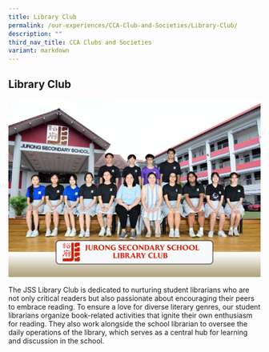 ```yaml
---
title: Library Club
permalink: /our-experiences/CCA-Club-and-Societies/Library-Club/
description: ""
third_nav_title: CCA Clubs and Societies
variant: markdown
---
```

## Library Club


![](/images/LibraryClub_formal_2023.jpg)

The JSS Library Club is dedicated to nurturing student librarians who are not only critical readers but also passionate about encouraging their peers to embrace reading. To ensure a love for diverse literary genres, our student librarians organize book-related activities that ignite their own enthusiasm for reading. They also work alongside the school librarian to oversee the daily operations of the library, which serves as a central hub for learning and discussion in the school.


